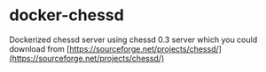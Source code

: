 # docker-chessd

Dockerized chessd server using chessd 0.3 server which you could download from [https://sourceforge.net/projects/chessd/](https://sourceforge.net/projects/chessd/)
